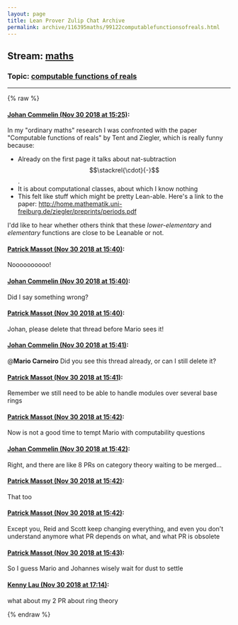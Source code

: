 ```yaml
---
layout: page
title: Lean Prover Zulip Chat Archive 
permalink: archive/116395maths/99122computablefunctionsofreals.html
---
```


## Stream: [maths](index.html)
### Topic: [computable functions of reals](99122computablefunctionsofreals.html)

---


{% raw %}
#### [ Johan Commelin (Nov 30 2018 at 15:25)](https://leanprover.zulipchat.com/#narrow/stream/116395-maths/topic/computable%20functions%20of%20reals/near/148864065):
In my "ordinary maths" research I was confronted with the paper "Computable functions of reals" by Tent and Ziegler, which is really funny because:
* Already on the first page it talks about nat-subtraction $$\stackrel{\cdot}{-}$$.
* It is about computational classes, about which I know nothing
* This felt like stuff which might be pretty Lean-able.
Here's a link to the paper: http://home.mathematik.uni-freiburg.de/ziegler/preprints/periods.pdf

I'dd like to hear whether others think that these *lower-elementary* and *elementary* functions are close to be Leanable or not.

#### [ Patrick Massot (Nov 30 2018 at 15:40)](https://leanprover.zulipchat.com/#narrow/stream/116395-maths/topic/computable%20functions%20of%20reals/near/148865047):
Noooooooooo!

#### [ Johan Commelin (Nov 30 2018 at 15:40)](https://leanprover.zulipchat.com/#narrow/stream/116395-maths/topic/computable%20functions%20of%20reals/near/148865073):
Did I say something wrong?

#### [ Patrick Massot (Nov 30 2018 at 15:40)](https://leanprover.zulipchat.com/#narrow/stream/116395-maths/topic/computable%20functions%20of%20reals/near/148865076):
Johan, please delete that thread before Mario sees it!

#### [ Johan Commelin (Nov 30 2018 at 15:41)](https://leanprover.zulipchat.com/#narrow/stream/116395-maths/topic/computable%20functions%20of%20reals/near/148865089):
@**Mario Carneiro** Did you see this thread already, or can I still delete it?

#### [ Patrick Massot (Nov 30 2018 at 15:41)](https://leanprover.zulipchat.com/#narrow/stream/116395-maths/topic/computable%20functions%20of%20reals/near/148865111):
Remember we still need to be able to handle modules over several base rings

#### [ Patrick Massot (Nov 30 2018 at 15:42)](https://leanprover.zulipchat.com/#narrow/stream/116395-maths/topic/computable%20functions%20of%20reals/near/148865165):
Now is not a good time to tempt Mario with computability questions

#### [ Johan Commelin (Nov 30 2018 at 15:42)](https://leanprover.zulipchat.com/#narrow/stream/116395-maths/topic/computable%20functions%20of%20reals/near/148865167):
Right, and there are like 8 PRs on category theory waiting to be merged...

#### [ Patrick Massot (Nov 30 2018 at 15:42)](https://leanprover.zulipchat.com/#narrow/stream/116395-maths/topic/computable%20functions%20of%20reals/near/148865172):
That too

#### [ Patrick Massot (Nov 30 2018 at 15:42)](https://leanprover.zulipchat.com/#narrow/stream/116395-maths/topic/computable%20functions%20of%20reals/near/148865198):
Except you, Reid and Scott keep changing everything, and even you don't understand anymore what PR depends on what, and what PR is obsolete

#### [ Patrick Massot (Nov 30 2018 at 15:43)](https://leanprover.zulipchat.com/#narrow/stream/116395-maths/topic/computable%20functions%20of%20reals/near/148865226):
So I guess Mario and Johannes wisely wait for dust to settle

#### [ Kenny Lau (Nov 30 2018 at 17:14)](https://leanprover.zulipchat.com/#narrow/stream/116395-maths/topic/computable%20functions%20of%20reals/near/148871171):
what about my 2 PR about ring theory


{% endraw %}
